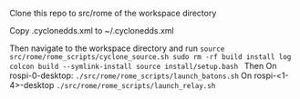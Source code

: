 Clone this repo to src/rome of the workspace directory

Copy .cyclonedds.xml to ~/.cyclonedds.xml

Then navigate to the workspace directory and run
    ```source src/rome/rome_scripts/cyclone_source.sh
       sudo rm -rf build install log
       colcon build --symlink-install
       source install/setup.bash
    ```
Then
    On rospi-0-desktop:
        `./src/rome/rome_scripts/launch_batons.sh`
    On rospi-<1-4>-desktop
        `./src/rome/rome_scripts/launch_relay.sh`
    
